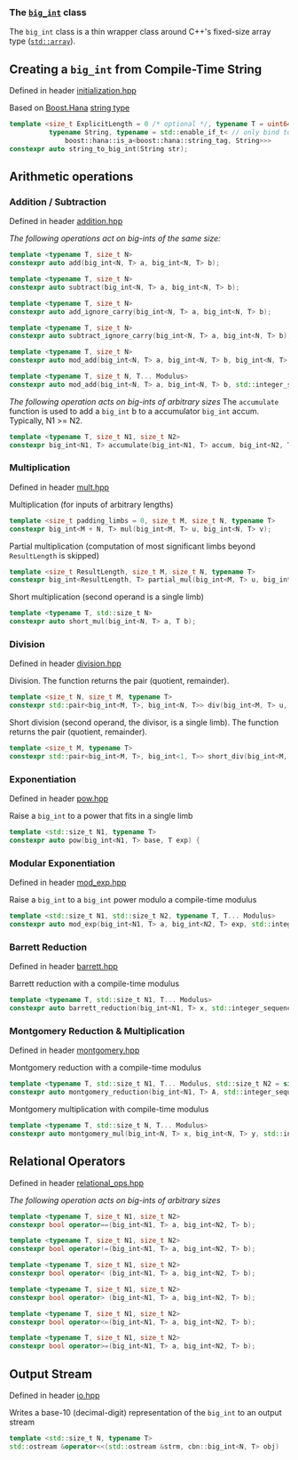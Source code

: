 ### The [`big_int`](/include/ctbignum/bigint.hpp) class

The `big_int` class is a thin wrapper class around C++'s fixed-size array type ([`std::array`](http://en.cppreference.com/w/cpp/container/array)).

## Creating a `big_int` from Compile-Time String
Defined in header [initialization.hpp](/include/ctbigint/initialization.hpp)

Based on [Boost.Hana](http://boostorg.github.io/hana/) [string type](http://boostorg.github.io/hana/structboost_1_1hana_1_1string.html)
```cpp
template <size_t ExplicitLength = 0 /* optional */, typename T = uint64_t,
          typename String, typename = std::enable_if_t< // only bind to Hana strings
              boost::hana::is_a<boost::hana::string_tag, String>>>
constexpr auto string_to_big_int(String str);
```
## Arithmetic operations

### Addition / Subtraction
Defined in header [addition.hpp](/include/ctbigint/addition.hpp)

*The following operations act on big-ints of the same size:*
```cpp
template <typename T, size_t N>
constexpr auto add(big_int<N, T> a, big_int<N, T> b);

template <typename T, size_t N>
constexpr auto subtract(big_int<N, T> a, big_int<N, T> b);

template <typename T, size_t N>
constexpr auto add_ignore_carry(big_int<N, T> a, big_int<N, T> b);

template <typename T, size_t N>
constexpr auto subtract_ignore_carry(big_int<N, T> a, big_int<N, T> b);

template <typename T, size_t N>
constexpr auto mod_add(big_int<N, T> a, big_int<N, T> b, big_int<N, T> modulus);

template <typename T, size_t N, T... Modulus>
constexpr auto mod_add(big_int<N, T> a, big_int<N, T> b, std::integer_sequence<T, Modulus...>);
```
*The following operation acts on big-ints of arbitrary sizes*
The `accumulate` function is used to add a `big_int` b to a accumulator `big_int` accum. Typically, N1 >= N2.
```cpp
template <typename T, size_t N1, size_t N2>
constexpr big_int<N1, T> accumulate(big_int<N1, T> accum, big_int<N2, T> b);
```
### Multiplication
Defined in header [mult.hpp](/include/ctbigint/mult.hpp)

Multiplication (for inputs of arbitrary lengths)
```cpp
template <size_t padding_limbs = 0, size_t M, size_t N, typename T>
constexpr big_int<M + N, T> mul(big_int<M, T> u, big_int<N, T> v);
```
Partial multiplication (computation of most significant limbs beyond `ResultLength` is skipped)
```cpp
template <size_t ResultLength, size_t M, size_t N, typename T>
constexpr big_int<ResultLength, T> partial_mul(big_int<M, T> u, big_int<N, T> v);
```
Short multiplication (second operand is a single limb)
```cpp
template <typename T, std::size_t N>
constexpr auto short_mul(big_int<N, T> a, T b);
```
### Division
Defined in header [division.hpp](/include/ctbigint/division.hpp)

Division. The function returns the pair (quotient, remainder).
```cpp
template <size_t N, size_t M, typename T>
constexpr std::pair<big_int<M, T>, big_int<N, T>> div(big_int<M, T> u, big_int<N, T> v);
```
Short division (second operand, the divisor, is a single limb).
The function returns the pair (quotient, remainder).
```cpp
template <size_t M, typename T> 
constexpr std::pair<big_int<M, T>, big_int<1, T>> short_div(big_int<M, T> u, T v);
```
### Exponentiation
Defined in header [pow.hpp](/include/ctbigint/pow.hpp)

Raise a `big_int` to a power that fits in a single limb
```cpp
template <std::size_t N1, typename T>
constexpr auto pow(big_int<N1, T> base, T exp) {
```
### Modular Exponentiation
Defined in header [mod_exp.hpp](/include/ctbigint/mod_exp.hpp)

Raise a `big_int` to a `big_int` power modulo a compile-time modulus
```cpp
template <std::size_t N1, std::size_t N2, typename T, T... Modulus>
constexpr auto mod_exp(big_int<N1, T> a, big_int<N2, T> exp, std::integer_sequence<T, Modulus...> modulus);
```

### Barrett Reduction
Defined in header [barrett.hpp](/include/ctbigint/barrett.hpp)

Barrett reduction with a compile-time modulus
```cpp
template <typename T, std::size_t N1, T... Modulus>
constexpr auto barrett_reduction(big_int<N1, T> x, std::integer_sequence<T, Modulus...>);
```
### Montgomery Reduction & Multiplication
Defined in header [montgomery.hpp](/include/ctbigint/montgomery.hpp)

Montgomery reduction with a compile-time modulus
```cpp
template <typename T, std::size_t N1, T... Modulus, std::size_t N2 = sizeof...(Modulus)>
constexpr auto montgomery_reduction(big_int<N1, T> A, std::integer_sequence<T, Modulus...>);
```
Montgomery multiplication with compile-time modulus
```cpp
template <typename T, std::size_t N, T... Modulus>
constexpr auto montgomery_mul(big_int<N, T> x, big_int<N, T> y, std::integer_sequence<T, Modulus...>);
```
## Relational Operators
Defined in header [relational_ops.hpp](/include/ctbigint/relational_ops.hpp)

*The following operation acts on big-ints of arbitrary sizes*
```cpp
template <typename T, size_t N1, size_t N2>
constexpr bool operator==(big_int<N1, T> a, big_int<N2, T> b);

template <typename T, size_t N1, size_t N2>
constexpr bool operator!=(big_int<N1, T> a, big_int<N2, T> b);

template <typename T, size_t N1, size_t N2>
constexpr bool operator< (big_int<N1, T> a, big_int<N2, T> b);

template <typename T, size_t N1, size_t N2>
constexpr bool operator> (big_int<N1, T> a, big_int<N2, T> b);

template <typename T, size_t N1, size_t N2>
constexpr bool operator<=(big_int<N1, T> a, big_int<N2, T> b);

template <typename T, size_t N1, size_t N2>
constexpr bool operator>=(big_int<N1, T> a, big_int<N2, T> b);
```

## Output Stream
Defined in header [io.hpp](/include/ctbigint/io.hpp)

Writes a base-10 (decimal-digit) representation of the `big_int` to an output stream
```cpp
template <std::size_t N, typename T>
std::ostream &operator<<(std::ostream &strm, cbn::big_int<N, T> obj)
```

